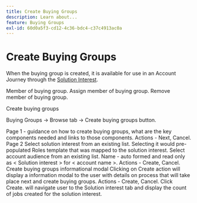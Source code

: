 ```yaml
---
title: Create Buying Groups
description: Learn about...
feature: Buying Groups
exl-id: 60d0a5f3-cd12-4c36-bdc4-c37c4913ac0a
---
```

# Create Buying Groups

When the buying group is created, it is available for use in an Account Journey through the [Solution Interest](./solution-interests.md).

Member of buying group.
Assign member of buying group.
Remove member of buying group.

Create buying groups

Buying Groups → Browse tab → Create buying groups button.

Page 1 - guidance on how to create buying groups, what are the key components needed and links to those components.
Actions - Next, Cancel.
Page 2
Select solution interest from an existing list. Selecting it would pre-populated Roles template that was mapped to the solution interest.
Select account audience from an existing list.
Name - auto formed and read only as < Solution interest > for < account name >.
Actions - Create, Cancel.
Create buying groups informational modal
Clicking on Create action will display a information modal to the user with details on process that will take place next and create buying groups.
Actions - Create, Cancel. 
Click Create.
 will navigate user to the Solution interest tab and display the count of jobs created for the solution interest.

